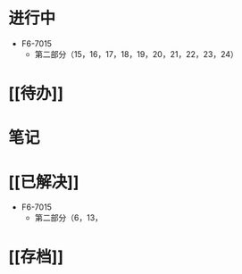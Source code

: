 # 进行中
- F6-7015
	- 第二部分（15，16，17，18，19，20，21，22，23，24）
# [[待办]]

# 笔记

# [[已解决]]
- F6-7015
	- 第二部分（6，13，
# [[存档]]